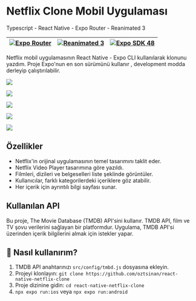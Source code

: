 # Netflix Clone Mobil Uygulaması

Typescript - React Native - Expo Router - Reanimated 3

| [![Expo Router](https://i.hizliresim.com/lehf12u.png)](https://expo.github.io/router/docs) | [![Reanimated 3](https://i.hizliresim.com/p3x383o.png)](https://github.com/software-mansion/react-native-reanimated) | [![Expo SDK 48](https://i.hizliresim.com/31r7j5k.png)](https://blog.expo.dev/expo-sdk-48-ccb8302e231) |
| ------------------------------------------------------------------------------------------ | -------------------------------------------------------------------------------------------------------------------- | ----------------------------------------------------------------------------------------------------- |

Netflix mobil uygulamasının React Native - Expo CLI kullanılarak klonunu yazdım. Proje Expo'nun en son sürümünü kullanır , development modda derleyip çalıştırılabilir.

![](https://i.hizliresim.com/cu2ot24.png)

![](https://i.hizliresim.com/6t8jxcd.png)

![](https://i.hizliresim.com/rtwozzm.png)

![](https://i.hizliresim.com/nbk74qv.png)

![](https://i.hizliresim.com/fqxbqmw.png)

## Özellikler

- Netflix'in orijinal uygulamasının temel tasarımını taklit eder.
- Netflix Video Player tasarımına göre yazıldı.
- Filmleri, dizileri ve belgeselleri liste şeklinde görüntüler.
- Kullanıcılar, farklı kategorilerdeki içeriklere göz atabilir.
- Her içerik için ayrıntılı bilgi sayfası sunar.

## Kullanılan API

Bu proje, The Movie Database (TMDB) API'sini kullanır. TMDB API, film ve TV şovu verilerini sağlayan bir platformdur. Uygulama, TMDB API'si üzerinden içerik bilgilerini almak için istekler yapar.

## 🚀 Nasıl kullanırım?

1. TMDB API anahtarınızı `src/config/tmbd.js` dosyasına ekleyin.
2. Projeyi klonlayın: `git clone https://github.com/oztsinan/react-native-netflix-clone`
3. Proje dizinine gidin: `cd react-native-netflix-clone`
4. `npx expo run:ios` veya `npx expo run:android`
